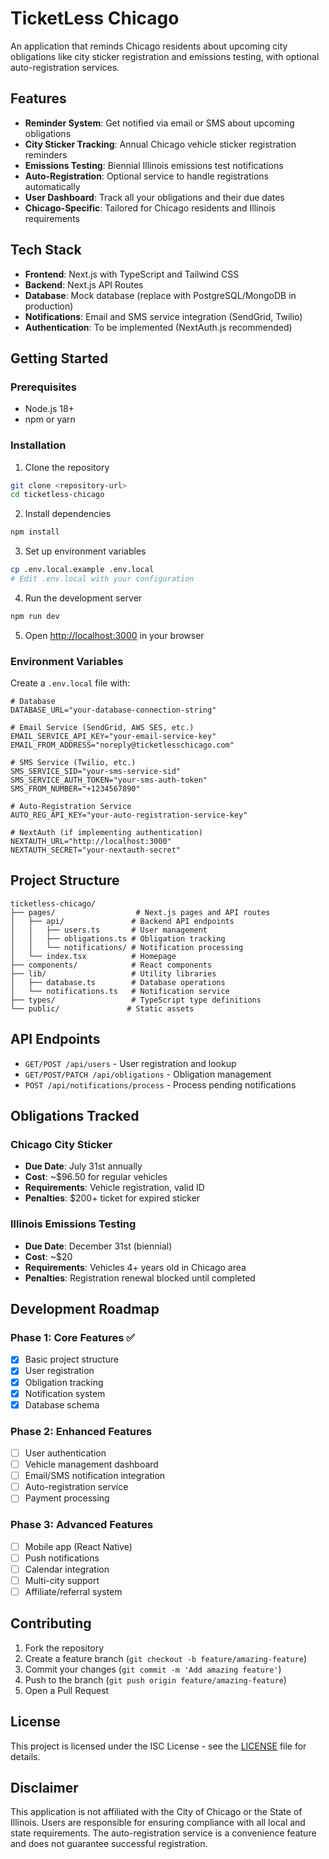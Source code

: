 # TicketLess Chicago

An application that reminds Chicago residents about upcoming city obligations like city sticker registration and emissions testing, with optional auto-registration services.

## Features

- **Reminder System**: Get notified via email or SMS about upcoming obligations
- **City Sticker Tracking**: Annual Chicago vehicle sticker registration reminders
- **Emissions Testing**: Biennial Illinois emissions test notifications
- **Auto-Registration**: Optional service to handle registrations automatically
- **User Dashboard**: Track all your obligations and their due dates
- **Chicago-Specific**: Tailored for Chicago residents and Illinois requirements

## Tech Stack

- **Frontend**: Next.js with TypeScript and Tailwind CSS
- **Backend**: Next.js API Routes
- **Database**: Mock database (replace with PostgreSQL/MongoDB in production)
- **Notifications**: Email and SMS service integration (SendGrid, Twilio)
- **Authentication**: To be implemented (NextAuth.js recommended)

## Getting Started

### Prerequisites

- Node.js 18+ 
- npm or yarn

### Installation

1. Clone the repository
```bash
git clone <repository-url>
cd ticketless-chicago
```

2. Install dependencies
```bash
npm install
```

3. Set up environment variables
```bash
cp .env.local.example .env.local
# Edit .env.local with your configuration
```

4. Run the development server
```bash
npm run dev
```

5. Open [http://localhost:3000](http://localhost:3000) in your browser

### Environment Variables

Create a `.env.local` file with:

```
# Database
DATABASE_URL="your-database-connection-string"

# Email Service (SendGrid, AWS SES, etc.)
EMAIL_SERVICE_API_KEY="your-email-service-key"
EMAIL_FROM_ADDRESS="noreply@ticketlesschicago.com"

# SMS Service (Twilio, etc.)
SMS_SERVICE_SID="your-sms-service-sid"
SMS_SERVICE_AUTH_TOKEN="your-sms-auth-token"
SMS_FROM_NUMBER="+1234567890"

# Auto-Registration Service
AUTO_REG_API_KEY="your-auto-registration-service-key"

# NextAuth (if implementing authentication)
NEXTAUTH_URL="http://localhost:3000"
NEXTAUTH_SECRET="your-nextauth-secret"
```

## Project Structure

```
ticketless-chicago/
├── pages/                  # Next.js pages and API routes
│   ├── api/               # Backend API endpoints
│   │   ├── users.ts       # User management
│   │   ├── obligations.ts # Obligation tracking
│   │   └── notifications/ # Notification processing
│   └── index.tsx          # Homepage
├── components/            # React components
├── lib/                   # Utility libraries
│   ├── database.ts        # Database operations
│   └── notifications.ts   # Notification service
├── types/                 # TypeScript type definitions
└── public/               # Static assets
```

## API Endpoints

- `GET/POST /api/users` - User registration and lookup
- `GET/POST/PATCH /api/obligations` - Obligation management
- `POST /api/notifications/process` - Process pending notifications

## Obligations Tracked

### Chicago City Sticker
- **Due Date**: July 31st annually
- **Cost**: ~$96.50 for regular vehicles
- **Requirements**: Vehicle registration, valid ID
- **Penalties**: $200+ ticket for expired sticker

### Illinois Emissions Testing
- **Due Date**: December 31st (biennial)
- **Cost**: ~$20 
- **Requirements**: Vehicles 4+ years old in Chicago area
- **Penalties**: Registration renewal blocked until completed

## Development Roadmap

### Phase 1: Core Features ✅
- [x] Basic project structure
- [x] User registration
- [x] Obligation tracking
- [x] Notification system
- [x] Database schema

### Phase 2: Enhanced Features
- [ ] User authentication
- [ ] Vehicle management dashboard
- [ ] Email/SMS notification integration
- [ ] Auto-registration service
- [ ] Payment processing

### Phase 3: Advanced Features
- [ ] Mobile app (React Native)
- [ ] Push notifications
- [ ] Calendar integration
- [ ] Multi-city support
- [ ] Affiliate/referral system

## Contributing

1. Fork the repository
2. Create a feature branch (`git checkout -b feature/amazing-feature`)
3. Commit your changes (`git commit -m 'Add amazing feature'`)
4. Push to the branch (`git push origin feature/amazing-feature`)
5. Open a Pull Request

## License

This project is licensed under the ISC License - see the [LICENSE](LICENSE) file for details.

## Disclaimer

This application is not affiliated with the City of Chicago or the State of Illinois. Users are responsible for ensuring compliance with all local and state requirements. The auto-registration service is a convenience feature and does not guarantee successful registration.